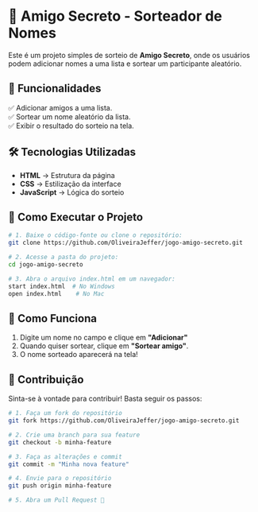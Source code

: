 # 🎁 Amigo Secreto - Sorteador de Nomes  

Este é um projeto simples de sorteio de **Amigo Secreto**, onde os usuários podem adicionar nomes a uma lista e sortear um participante aleatório.  

## 📌 Funcionalidades
✅ Adicionar amigos a uma lista.  
✅ Sortear um nome aleatório da lista.  
✅ Exibir o resultado do sorteio na tela.  

## 🛠️ Tecnologias Utilizadas
- **HTML** → Estrutura da página  
- **CSS** → Estilização da interface  
- **JavaScript** → Lógica do sorteio  

## 🚀 Como Executar o Projeto
``` sh
# 1. Baixe o código-fonte ou clone o repositório:
git clone https://github.com/OliveiraJeffer/jogo-amigo-secreto.git

# 2. Acesse a pasta do projeto:
cd jogo-amigo-secreto

# 3. Abra o arquivo index.html em um navegador:
start index.html  # No Windows
open index.html    # No Mac
```

## 📝 Como Funciona
1. Digite um nome no campo e clique em **"Adicionar"**
2. Quando quiser sortear, clique em **"Sortear amigo"**.
3. O nome sorteado aparecerá na tela!

## 📌 Contribuição
Sinta-se à vontade para contribuir! Basta seguir os passos:

``` sh
# 1. Faça um fork do repositório
git fork https://github.com/OliveiraJeffer/jogo-amigo-secreto.git

# 2. Crie uma branch para sua feature
git checkout -b minha-feature

# 3. Faça as alterações e commit
git commit -m "Minha nova feature"

# 4. Envie para o repositório
git push origin minha-feature

# 5. Abra um Pull Request 🚀

```
